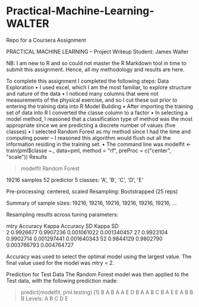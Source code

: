 Practical-Machine-Learning-WALTER
=================================

Repo for a Coursera Assignment

PRACTICAL MACHINE LEARNING – Project Writeup
Student:  James Walter

NB: I am new to R and so could not master the R Markdown tool in time to submit this assignment.  Hence, all my methodology and results are here.

To complete this assignment I completed the following steps:
Data Exploration
•	I used excel, which I am the most familiar, to explore structure and nature of the data
•	I noticed many columns that were not measurements of the physical exercise, and so I cut these out prior to entering the training data into R
Model Building
•	After importing the training set of data into R I converted the classe column to a factor
•	In selecting a model method, I reasoned that a classification type of method was the most appropriate since we are predicting a discrete number of values (five classes)
•	I selected Random Forest as my method since I had the time and computing power – I reasoned this algorithm would flush out all the information residing in the training set.
•	The command line was 
modelfit <- train(pml$classe ~., data=pml, method = "rf", preProc = c("center", "scale"))
Results
> modelfit
Random Forest 

19216 samples
   52 predictor
    5 classes: 'A', 'B', 'C', 'D', 'E' 

Pre-processing: centered, scaled 
Resampling: Bootstrapped (25 reps) 

Summary of sample sizes: 19216, 19216, 19216, 19216, 19216, 19216, ... 

Resampling results across tuning parameters:

  mtry  Accuracy   Kappa      Accuracy SD  Kappa SD   
   2    0.9926677  0.9907236  0.001061022  0.001340457
  27    0.9923104  0.9902714  0.001297441  0.001640343
  52    0.9844129  0.9802790  0.003766793  0.004764727

Accuracy was used to select the optimal model using  the largest value.
The final value used for the model was mtry = 2. 


Prediction for Test Data
The Random Forest model was then applied to the Test data, with the following prediction made:
> predict(modelfit, pml.testing)
 [1] B A B A A E D B A A B C B A E E A B B B
Levels: A B C D E


